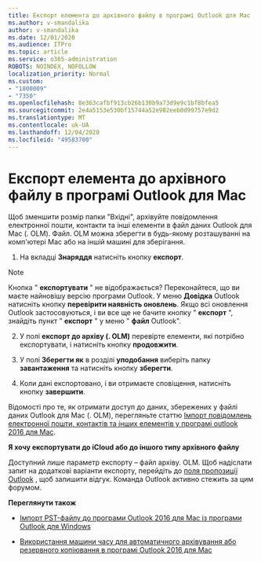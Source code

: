 ```yaml
---
title: Експорт елемента до архівного файлу в програмі Outlook для Mac
ms.author: v-smandalika
author: v-smandalika
ms.date: 12/01/2020
ms.audience: ITPro
ms.topic: article
ms.service: o365-administration
ROBOTS: NOINDEX, NOFOLLOW
localization_priority: Normal
ms.custom:
- "1800009"
- "7350"
ms.openlocfilehash: 8e363cafbf913cb26b130b9a73d9e9c1bf8bfea5
ms.sourcegitcommit: 2e4a5153e530bf15744a52e982eeb0d99757e9d2
ms.translationtype: MT
ms.contentlocale: uk-UA
ms.lasthandoff: 12/04/2020
ms.locfileid: "49583700"
---
```

# <a name="export-items-to-an-archive-file-in-outlook-for-mac"></a>Експорт елемента до архівного файлу в програмі Outlook для Mac

Щоб зменшити розмір папки "Вхідні", архівуйте повідомлення електронної пошти, контакти та інші елементи в файл даних Outlook для Mac (. OLM). Файл. OLM можна зберегти в будь-якому розташуванні на комп'ютері Mac або на іншій машині для зберігання.

1. На вкладці **Знаряддя** натисніть кнопку **експорт**.

> [!NOTE]
> Кнопка " **експортувати** " не відображається? Переконайтеся, що ви маєте найновішу версію програми Outlook. У меню **Довідка** Outlook натисніть кнопку **перевірити наявність оновлень**. Якщо всі оновлення Outlook застосовуються, і ви все ще не бачите кнопку " **експорт** ", знайдіть пункт " **експорт** " у меню " **файл** Outlook".

2. У полі **експорт до архіву (. OLM)** перевірте елементи, які потрібно експортувати, і натисніть кнопку **продовжити**.

3. У полі **Зберегти як** в розділі **уподобання** виберіть папку **завантаження** та натисніть кнопку **зберегти**.

4. Коли дані експортовано, і ви отримаєте сповіщення, натисніть кнопку **завершити**.

Відомості про те, як отримати доступ до даних, збережених у файлі даних Outlook для Mac (. OLM), перегляньте статтю [Імпорт повідомлень електронної пошти, контактів та інших елементів у програмі outlook 2016 для Mac](https://support.microsoft.com/office/import-and-export-outlook-email-contacts-and-calendar-92577192-3881-4502-b79d-c3bbada6c8ef#ID0EAACAAA=macOS).

**Я хочу експортувати до iCloud або до іншого типу архівного файлу**

Доступний лише параметр експорту – файл архіву. OLM. Щоб надіслати запит на додаткові варіанти експорту, перейдіть до [поля пропозиції Outlook](https://outlook.uservoice.com/) , щоб залишити відгук. Команда Outlook активно стежить за цим форумом.

**Переглянути також**

- [Імпорт PST-файлу до програми Outlook 2016 для Mac із програми Outlook для Windows](https://support.microsoft.com/office/import-a-pst-file-into-outlook-for-mac-from-outlook-for-windows-b4a6a1d6-94bb-4c85-a4fc-a83dc690e18c)

- [Використання машини часу для автоматичного архівування або резервного копіювання в програмі Outlook 2016 для Mac](https://support.microsoft.com/office/automatically-archive-or-back-up-outlook-for-mac-items-441fcce5-2262-4b64-ac8c-fa949df989f5)
